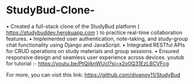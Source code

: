 # StudyBud-Clone-

•	Created a full-stack clone of the StudyBud platform ( https://studybuddev.herokuapp.com ) to practice real-time collaboration features.
•	Implemented user authentication, note-taking, and study-group chat functionality using Django and JavaScript.
•	Integrated RESTful APIs for CRUD operations on study materials and group sessions.
•	Ensured responsive design and seamless user experience across devices.
youtub for tutorial :- https://youtu.be/PtQiiknWUcI?si=x2o0Q31EzL8CVFcg

For more, you can visit this link: https://github.com/divanov11/StudyBud

